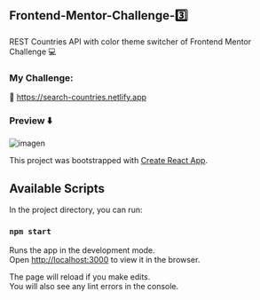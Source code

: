## Frontend-Mentor-Challenge-:three:
REST Countries API with color theme switcher of Frontend Mentor Challenge :computer:

### My Challenge:
:link: https://search-countries.netlify.app

### **Preview** :arrow_down:

![imagen](https://user-images.githubusercontent.com/58391098/90326909-dfe7a000-df53-11ea-9be5-1348356c4525.png)

This project was bootstrapped with [Create React App](https://github.com/facebook/create-react-app).

## Available Scripts

In the project directory, you can run:

### `npm start`

Runs the app in the development mode.<br />
Open [http://localhost:3000](http://localhost:3000) to view it in the browser.

The page will reload if you make edits.<br />
You will also see any lint errors in the console.



